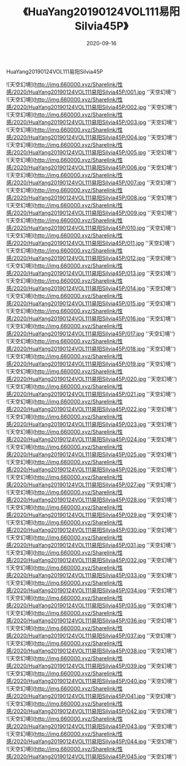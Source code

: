 ﻿---
layout: post
title:  《HuaYang20190124VOL111易阳Silvia45P》
date:   2020-09-16
img: http://img.660000.xyz/Sharelink/性感/2020/HuaYang20190124VOL111易阳Silvia45P/000.jpg
categories: [美女, 性感, 泳衣]
---

HuaYang20190124VOL111易阳Silvia45P



![天空幻境](http://img.660000.xyz/Sharelink/性感/2020/HuaYang20190124VOL111易阳Silvia45P/001.jpg ''天空幻境'') <br>
![天空幻境](http://img.660000.xyz/Sharelink/性感/2020/HuaYang20190124VOL111易阳Silvia45P/002.jpg ''天空幻境'') <br>
![天空幻境](http://img.660000.xyz/Sharelink/性感/2020/HuaYang20190124VOL111易阳Silvia45P/003.jpg ''天空幻境'') <br>
![天空幻境](http://img.660000.xyz/Sharelink/性感/2020/HuaYang20190124VOL111易阳Silvia45P/004.jpg ''天空幻境'') <br>
![天空幻境](http://img.660000.xyz/Sharelink/性感/2020/HuaYang20190124VOL111易阳Silvia45P/005.jpg ''天空幻境'') <br>
![天空幻境](http://img.660000.xyz/Sharelink/性感/2020/HuaYang20190124VOL111易阳Silvia45P/006.jpg ''天空幻境'') <br>
![天空幻境](http://img.660000.xyz/Sharelink/性感/2020/HuaYang20190124VOL111易阳Silvia45P/007.jpg ''天空幻境'') <br>
![天空幻境](http://img.660000.xyz/Sharelink/性感/2020/HuaYang20190124VOL111易阳Silvia45P/008.jpg ''天空幻境'') <br>
![天空幻境](http://img.660000.xyz/Sharelink/性感/2020/HuaYang20190124VOL111易阳Silvia45P/009.jpg ''天空幻境'') <br>
![天空幻境](http://img.660000.xyz/Sharelink/性感/2020/HuaYang20190124VOL111易阳Silvia45P/010.jpg ''天空幻境'') <br>
![天空幻境](http://img.660000.xyz/Sharelink/性感/2020/HuaYang20190124VOL111易阳Silvia45P/011.jpg ''天空幻境'') <br>
![天空幻境](http://img.660000.xyz/Sharelink/性感/2020/HuaYang20190124VOL111易阳Silvia45P/012.jpg ''天空幻境'') <br>
![天空幻境](http://img.660000.xyz/Sharelink/性感/2020/HuaYang20190124VOL111易阳Silvia45P/013.jpg ''天空幻境'') <br>
![天空幻境](http://img.660000.xyz/Sharelink/性感/2020/HuaYang20190124VOL111易阳Silvia45P/014.jpg ''天空幻境'') <br>
![天空幻境](http://img.660000.xyz/Sharelink/性感/2020/HuaYang20190124VOL111易阳Silvia45P/015.jpg ''天空幻境'') <br>
![天空幻境](http://img.660000.xyz/Sharelink/性感/2020/HuaYang20190124VOL111易阳Silvia45P/016.jpg ''天空幻境'') <br>
![天空幻境](http://img.660000.xyz/Sharelink/性感/2020/HuaYang20190124VOL111易阳Silvia45P/017.jpg ''天空幻境'') <br>
![天空幻境](http://img.660000.xyz/Sharelink/性感/2020/HuaYang20190124VOL111易阳Silvia45P/018.jpg ''天空幻境'') <br>
![天空幻境](http://img.660000.xyz/Sharelink/性感/2020/HuaYang20190124VOL111易阳Silvia45P/019.jpg ''天空幻境'') <br>
![天空幻境](http://img.660000.xyz/Sharelink/性感/2020/HuaYang20190124VOL111易阳Silvia45P/020.jpg ''天空幻境'') <br>
![天空幻境](http://img.660000.xyz/Sharelink/性感/2020/HuaYang20190124VOL111易阳Silvia45P/021.jpg ''天空幻境'') <br>
![天空幻境](http://img.660000.xyz/Sharelink/性感/2020/HuaYang20190124VOL111易阳Silvia45P/022.jpg ''天空幻境'') <br>
![天空幻境](http://img.660000.xyz/Sharelink/性感/2020/HuaYang20190124VOL111易阳Silvia45P/023.jpg ''天空幻境'') <br>
![天空幻境](http://img.660000.xyz/Sharelink/性感/2020/HuaYang20190124VOL111易阳Silvia45P/024.jpg ''天空幻境'') <br>
![天空幻境](http://img.660000.xyz/Sharelink/性感/2020/HuaYang20190124VOL111易阳Silvia45P/025.jpg ''天空幻境'') <br>
![天空幻境](http://img.660000.xyz/Sharelink/性感/2020/HuaYang20190124VOL111易阳Silvia45P/026.jpg ''天空幻境'') <br>
![天空幻境](http://img.660000.xyz/Sharelink/性感/2020/HuaYang20190124VOL111易阳Silvia45P/027.jpg ''天空幻境'') <br>
![天空幻境](http://img.660000.xyz/Sharelink/性感/2020/HuaYang20190124VOL111易阳Silvia45P/028.jpg ''天空幻境'') <br>
![天空幻境](http://img.660000.xyz/Sharelink/性感/2020/HuaYang20190124VOL111易阳Silvia45P/029.jpg ''天空幻境'') <br>
![天空幻境](http://img.660000.xyz/Sharelink/性感/2020/HuaYang20190124VOL111易阳Silvia45P/030.jpg ''天空幻境'') <br>
![天空幻境](http://img.660000.xyz/Sharelink/性感/2020/HuaYang20190124VOL111易阳Silvia45P/031.jpg ''天空幻境'') <br>
![天空幻境](http://img.660000.xyz/Sharelink/性感/2020/HuaYang20190124VOL111易阳Silvia45P/032.jpg ''天空幻境'') <br>
![天空幻境](http://img.660000.xyz/Sharelink/性感/2020/HuaYang20190124VOL111易阳Silvia45P/033.jpg ''天空幻境'') <br>
![天空幻境](http://img.660000.xyz/Sharelink/性感/2020/HuaYang20190124VOL111易阳Silvia45P/034.jpg ''天空幻境'') <br>
![天空幻境](http://img.660000.xyz/Sharelink/性感/2020/HuaYang20190124VOL111易阳Silvia45P/035.jpg ''天空幻境'') <br>
![天空幻境](http://img.660000.xyz/Sharelink/性感/2020/HuaYang20190124VOL111易阳Silvia45P/036.jpg ''天空幻境'') <br>
![天空幻境](http://img.660000.xyz/Sharelink/性感/2020/HuaYang20190124VOL111易阳Silvia45P/037.jpg ''天空幻境'') <br>
![天空幻境](http://img.660000.xyz/Sharelink/性感/2020/HuaYang20190124VOL111易阳Silvia45P/038.jpg ''天空幻境'') <br>
![天空幻境](http://img.660000.xyz/Sharelink/性感/2020/HuaYang20190124VOL111易阳Silvia45P/039.jpg ''天空幻境'') <br>
![天空幻境](http://img.660000.xyz/Sharelink/性感/2020/HuaYang20190124VOL111易阳Silvia45P/040.jpg ''天空幻境'') <br>
![天空幻境](http://img.660000.xyz/Sharelink/性感/2020/HuaYang20190124VOL111易阳Silvia45P/041.jpg ''天空幻境'') <br>
![天空幻境](http://img.660000.xyz/Sharelink/性感/2020/HuaYang20190124VOL111易阳Silvia45P/042.jpg ''天空幻境'') <br>
![天空幻境](http://img.660000.xyz/Sharelink/性感/2020/HuaYang20190124VOL111易阳Silvia45P/043.jpg ''天空幻境'') <br>
![天空幻境](http://img.660000.xyz/Sharelink/性感/2020/HuaYang20190124VOL111易阳Silvia45P/044.jpg ''天空幻境'') <br>
![天空幻境](http://img.660000.xyz/Sharelink/性感/2020/HuaYang20190124VOL111易阳Silvia45P/045.jpg ''天空幻境'') <br>